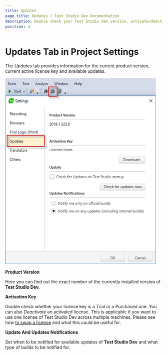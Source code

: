 ```yaml
---
title: Updates 
page_title: Updates | Test Studio Dev Documentation
description: Double check your Test Studio Dev version, activate/deactivate your license key, check for updates. 
position: 4
---
```

# Updates Tab in Project Settings

The _Updates_ tab provides information for the current product version, current active license key and available updates. 

![Updates][1]

**Product Version**

Here you can find out the exact number of the  currently installed version of __Test Studio Dev__.

**Activation Key**

Double check whether your license key is a Trial or a Purchased one. You can also _Deactivate_ an activated license. This is applicable if you want to use one license of Test Studio Dev across multiple machines. Please see how <a href ="/advanced-topics/installation/swap-license" target="_blank">to swap a license</a> and what this could be useful for.

**Update And Updates Notifications**

Set when to be notified for available updates of __Test Studio Dev__ and what type of builds to be notified for. 

[1]: images/updates/fig1.png